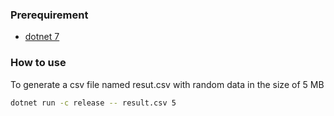 ### Prerequirement
* [dotnet 7](https://dotnet.microsoft.com/en-us/download)
### How to use
To generate a csv file named resut.csv with random data in the size of 5 MB
```bash
dotnet run -c release -- result.csv 5
```